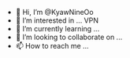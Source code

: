 - 👋 Hi, I’m @KyawNineOo
- 👀 I’m interested in ... VPN
- 🌱 I’m currently learning ...
- 💞️ I’m looking to collaborate on ...
- 📫 How to reach me ...

<!---
KyawNineOo/KyawNineOo is a ✨ special ✨ repository because its `README.md` (this file) appears on your GitHub profile.
You can click the Preview link to take a look at your changes.
--->
